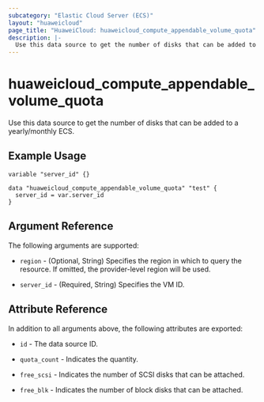 ```yaml
---
subcategory: "Elastic Cloud Server (ECS)"
layout: "huaweicloud"
page_title: "HuaweiCloud: huaweicloud_compute_appendable_volume_quota"
description: |-
  Use this data source to get the number of disks that can be added to a yearly/monthly ECS.
---
```


# huaweicloud_compute_appendable_volume_quota

Use this data source to get the number of disks that can be added to a yearly/monthly ECS.

## Example Usage

```hcl
variable "server_id" {}

data "huaweicloud_compute_appendable_volume_quota" "test" {
  server_id = var.server_id
}
```

## Argument Reference

The following arguments are supported:

* `region` - (Optional, String) Specifies the region in which to query the resource.
  If omitted, the provider-level region will be used.

* `server_id` - (Required, String) Specifies the VM ID.

## Attribute Reference

In addition to all arguments above, the following attributes are exported:

* `id` - The data source ID.

* `quota_count` - Indicates the quantity.

* `free_scsi` - Indicates the number of SCSI disks that can be attached.

* `free_blk` - Indicates the number of block disks that can be attached.
